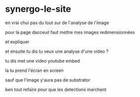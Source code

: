 # synergo-le-site

en vrai chui pas du tout sur de l'analyse de l'image

pour la page dacceuil faut mettre mes images redimensionnées

et expliquer

et ensuite tu dis tu veux une analyse d'une video ?

tu dis met une video youtube embed

la tu prend l'écran en screen

sauf que l'image y'aura pas de substrator

ben tout refaire pour que les detections marchent 
